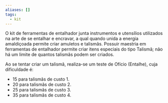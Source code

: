 ```yaml
---
aliases: []
tags:
  - kit
---
```


O kit de ferramentas de entalhador junta instrumentos e utensílios utilizados na arte de se entalhar e encravar, a qual quando unida a energia amaldiçoada permite criar amuletos e talismãs. Possuir maestria em ferramentas de entalhador permite criar itens especiais do tipo Talismã; não há um limite de quantos talismãs podem ser criados.  

Ao se tentar criar um talismã, realiza-se um teste de Ofício (Entalhe), cuja dificuldade é:  
- 15 para talismãs de custo 1.  
- 20 para talismãs de custo 2.  
- 25 para talismãs de custo 3.  
- 35 para talismãs de custo 4.  